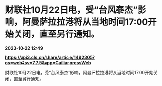 # 财联社10月22日电，受“台风泰杰”影响，阿曼萨拉拉港将从当地时间17:00开始关闭，直至另行通知。

**2023-10-22 12:49**

**https://api3.cls.cn/share/article/1492305?os=web&sv=7.7.5&app=CailianpressWeb**

财联社10月22日电，受“台风泰杰”影响，阿曼萨拉拉港将从当地时间17:00开始关闭，直至另行通知。